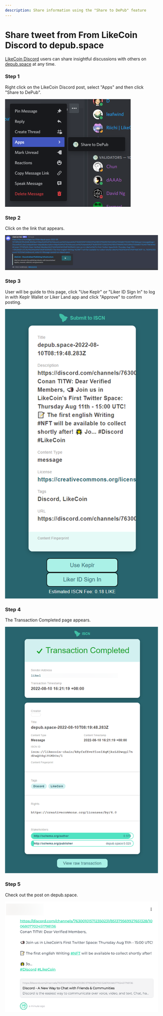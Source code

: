 ```yaml
---
description: Share information using the "Share to DePub" feature
---
```


# Share tweet from From LikeCoin Discord to depub.space

[LikeCoin Discord](https://discord.gg/likecoin) users can share insightful discussions with others on [depub.space](./) at any time.

### Step 1

Right click on the LikeCoin Discord post, select "Apps" and then click "Share to DePub".

![](<../../.gitbook/assets/discord depub.space 01-en.png>)

### Step 2

Click on the link that appears.

![](<../../.gitbook/assets/discord depub.space 02.png>)

### Step 3

User will be guide to this page, click "Use Keplr" or "Liker ID Sign In" to log in with Keplr Wallet or Liker Land app and click "Approve" to confirm posting.

![](<../../.gitbook/assets/discord depub.space 03.png>)

### Step 4

The Transaction Completed page appears.

![](<../../.gitbook/assets/discord depub.space 04.png>)

### Step 5

Check out the post on depub.space.

![](<../../.gitbook/assets/discord depub.space 05.png>)
